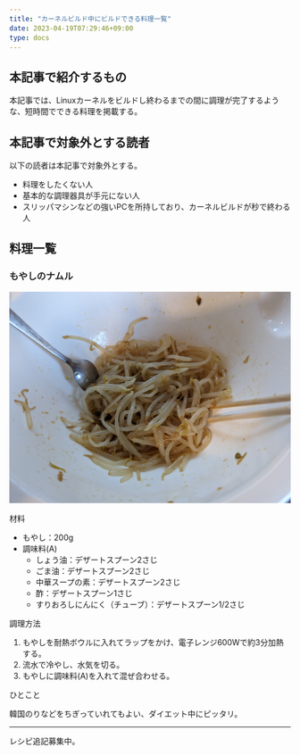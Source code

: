 ```yaml
---
title: "カーネルビルド中にビルドできる料理一覧"
date: 2023-04-19T07:29:46+09:00
type: docs
---
```


## 本記事で紹介するもの

本記事では、Linuxカーネルをビルドし終わるまでの間に調理が完了するような、短時間でできる料理を掲載する。

## 本記事で対象外とする読者

以下の読者は本記事で対象外とする。

- 料理をしたくない人
- 基本的な調理器具が手元にない人
- スリッパマシンなどの強いPCを所持しており、カーネルビルドが秒で終わる人

## 料理一覧

### もやしのナムル

![もやしのナムル](pictures/namul.jpg)

材料

- もやし：200g
- 調味料(A)
  - しょう油：デザートスプーン2さじ
  - ごま油：デザートスプーン2さじ
  - 中華スープの素：デザートスプーン2さじ
  - 酢：デザートスプーン1さじ
  - すりおろしにんにく（チューブ）：デザートスプーン1/2さじ

調理方法

1. もやしを耐熱ボウルに入れてラップをかけ、電子レンジ600Wで約3分加熱する。
2. 流水で冷やし、水気を切る。
3. もやしに調味料(A)を入れて混ぜ合わせる。

ひとこと

韓国のりなどをちぎっていれてもよい、ダイエット中にピッタリ。

---

レシピ追記募集中。
